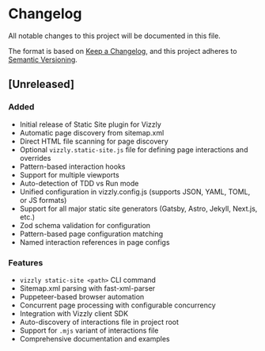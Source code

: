 # Changelog

All notable changes to this project will be documented in this file.

The format is based on [Keep a Changelog](https://keepachangelog.com/en/1.0.0/),
and this project adheres to [Semantic Versioning](https://semver.org/spec/v2.0.0.html).

## [Unreleased]

### Added
- Initial release of Static Site plugin for Vizzly
- Automatic page discovery from sitemap.xml
- Direct HTML file scanning for page discovery
- Optional `vizzly.static-site.js` file for defining page interactions and overrides
- Pattern-based interaction hooks
- Support for multiple viewports
- Auto-detection of TDD vs Run mode
- Unified configuration in vizzly.config.js (supports JSON, YAML, TOML, or JS formats)
- Support for all major static site generators (Gatsby, Astro, Jekyll, Next.js, etc.)
- Zod schema validation for configuration
- Pattern-based page configuration matching
- Named interaction references in page configs

### Features
- `vizzly static-site <path>` CLI command
- Sitemap.xml parsing with fast-xml-parser
- Puppeteer-based browser automation
- Concurrent page processing with configurable concurrency
- Integration with Vizzly client SDK
- Auto-discovery of interactions file in project root
- Support for `.mjs` variant of interactions file
- Comprehensive documentation and examples
